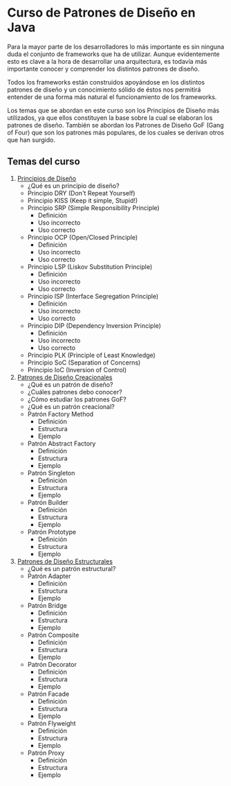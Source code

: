 # Curso de Patrones de Diseño en Java

Para la mayor parte de los desarrolladores lo más importante es sin ninguna duda el conjunto de frameworks que ha de utilizar. Aunque evidentemente esto es clave a la hora de desarrollar una arquitectura, es todavía más importante conocer y comprender los distintos patrones de diseño.


Todos los frameworks están construidos apoyándose en los distintos patrones de diseño y un conocimiento sólido de éstos nos permitirá entender de una forma más natural el funcionamiento de los frameworks.


Los temas que se abordan en este curso son los Principios de Diseño más utilizados, ya que ellos constituyen la base sobre la cual se elaboran los patrones de diseño. También se abordan los Patrones de Diseño GoF (Gang of Four) que son los patrones más populares, de los cuales se derivan otros que han surgido.

## Temas del curso

1) [Principios de Diseño](/Conferencias/Conferencia%201_%20Principios%20de%20Diseño)
    - ¿Qué es un principio de diseño?
    - Principio DRY (Don't Repeat Yourself)
    - Principio KISS (Keep it simple, Stupid!)
    - Principio SRP (Simple Responsibility Principle)
        * Definición
        * Uso incorrecto
        * Uso correcto
    - Principio OCP (Open/Closed Principle)
        * Definición
        * Uso incorrecto
        * Uso correcto
    - Principio LSP (Liskov Substitution Principle)
        * Definición
        * Uso incorrecto
        * Uso correcto
    - Principio ISP (Interface Segregation Principle)
        * Definición
        * Uso incorrecto
        * Uso correcto
    - Principio DIP (Dependency Inversion Principle)
        * Definición
        * Uso incorrecto
        * Uso correcto
    - Principio PLK (Principle of Least Knowledge)
    - Principio SoC (Separation of Concerns)
    - Principio IoC (Inversion of Control)
2) [Patrones de Diseño Creacionales](/Conferencias/Conferencia%202_%20Patrones%20de%20Diseño%20Creacionales)
    - ¿Qué es un patrón de diseño?
    - ¿Cuáles patrones debo conocer?
    - ¿Cómo estudiar los patrones GoF?
    - ¿Qué es un patrón creacional?
    - Patrón Factory Method
        * Definición
        * Estructura
        * Ejemplo
    - Patrón Abstract Factory
        * Definición
        * Estructura
        * Ejemplo
    - Patrón Singleton
        * Definición
        * Estructura
        * Ejemplo
    - Patrón Builder
        * Definición
        * Estructura
        * Ejemplo
    - Patrón Prototype
        * Definición
        * Estructura
        * Ejemplo
3) [Patrones de Diseño Estructurales](/Conferencias/Conferencia%203_%20Patrones%20de%20Diseño%20Estructurales)
    - ¿Qué es un patrón estructural?
    - Patrón Adapter
        * Definición
        * Estructura
        * Ejemplo
    - Patrón Bridge
        * Definición
        * Estructura
        * Ejemplo
    - Patrón Composite
        * Definición
        * Estructura
        * Ejemplo
    - Patrón Decorator
        * Definición
        * Estructura
        * Ejemplo
    - Patrón Facade
        * Definición
        * Estructura
        * Ejemplo
    - Patrón Flyweight
        * Definición
        * Estructura
        * Ejemplo
    - Patrón Proxy
        * Definición
        * Estructura
        * Ejemplo

